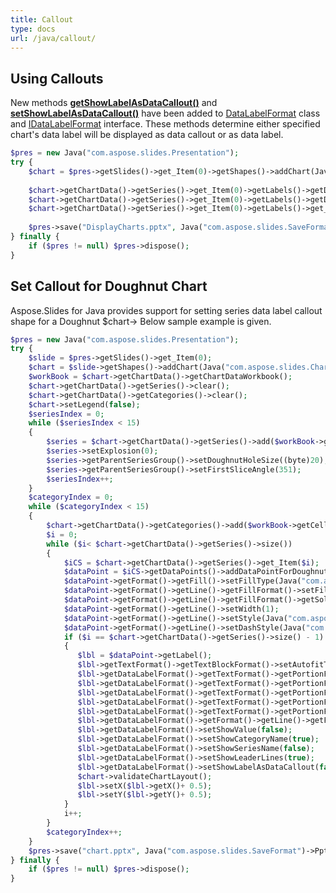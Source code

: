 ```yaml
---
title: Callout
type: docs
url: /java/callout/
---
```


## **Using Callouts**
New methods [**getShowLabelAsDataCallout()**](https://apireference.aspose.com/slides/java/com.aspose.slides/IDataLabelFormat#getShowLabelAsDataCallout--) and [**setShowLabelAsDataCallout()**](https://apireference.aspose.com/slides/java/com.aspose.slides/IDataLabelFormat#setShowLabelAsDataCallout-boolean-) have been added to [DataLabelFormat](http://www.aspose.com/api/java/slides/com.aspose.slides/classes/DataLabelFormat) class and [IDataLabelFormat](http://www.aspose.com/api/java/slides/com.aspose.slides/interfaces/IDataLabelFormat) interface. These methods determine either specified chart's data label will be displayed as data callout or as data label.

```php
$pres = new Java("com.aspose.slides.Presentation");
try {
    $chart = $pres->getSlides()->get_Item(0)->getShapes()->addChart(Java("com.aspose.slides.ChartType")->Pie, 50, 50, 500, 400);
    
    $chart->getChartData()->getSeries()->get_Item(0)->getLabels()->getDefaultDataLabelFormat()->setShowValue(true);
    $chart->getChartData()->getSeries()->get_Item(0)->getLabels()->getDefaultDataLabelFormat()->setShowLabelAsDataCallout(true);
    $chart->getChartData()->getSeries()->get_Item(0)->getLabels()->get_Item(2)->getDataLabelFormat()->setShowLabelAsDataCallout(false);
    
    $pres->save("DisplayCharts.pptx", Java("com.aspose.slides.SaveFormat")->Pptx);
} finally {
    if ($pres != null) $pres->dispose();
}
```

## **Set Callout for Doughnut Chart**
Aspose.Slides for Java provides support for setting series data label callout shape for a Doughnut $chart-> Below sample example is given. 

```php
$pres = new Java("com.aspose.slides.Presentation");
try {
    $slide = $pres->getSlides()->get_Item(0);
    $chart = $slide->getShapes()->addChart(Java("com.aspose.slides.ChartType")->Doughnut, 10, 10, 500, 500, false);
    $workBook = $chart->getChartData()->getChartDataWorkbook();
    $chart->getChartData()->getSeries()->clear();
    $chart->getChartData()->getCategories()->clear();
    $chart->setLegend(false);
    $seriesIndex = 0;
    while ($seriesIndex < 15)
    {
        $series = $chart->getChartData()->getSeries()->add($workBook->getCell(0, 0, $seriesIndex + 1, "SERIES " + $seriesIndex), $chart->getType());
        $series->setExplosion(0);
        $series->getParentSeriesGroup()->setDoughnutHoleSize((byte)20);
        $series->getParentSeriesGroup()->setFirstSliceAngle(351);
        $seriesIndex++;
    }
    $categoryIndex = 0;
    while ($categoryIndex < 15)
    {
        $chart->getChartData()->getCategories()->add($workBook->getCell(0, $categoryIndex + 1, 0, "CATEGORY " + $categoryIndex));
        $i = 0;
        while ($i< $chart->getChartData()->getSeries()->size())
        {
            $iCS = $chart->getChartData()->getSeries()->get_Item($i);
            $dataPoint = $iCS->getDataPoints()->addDataPointForDoughnutSeries($workBook->getCell(0, $categoryIndex + 1, i + 1, 1));
            $dataPoint->getFormat()->getFill()->setFillType(Java("com.aspose.slides.FillType")->Solid);
            $dataPoint->getFormat()->getLine()->getFillFormat()->setFillType(Java("com.aspose.slides.FillType")->Solid);
            $dataPoint->getFormat()->getLine()->getFillFormat()->getSolidFillColor()->setColor($java.awt.Color.WHITE);
            $dataPoint->getFormat()->getLine()->setWidth(1);
            $dataPoint->getFormat()->getLine()->setStyle(Java("com.aspose.slides.LineStyle")->Single);
            $dataPoint->getFormat()->getLine()->setDashStyle(Java("com.aspose.slides.LineDashStyle")->Solid);
            if ($i == $chart->getChartData()->getSeries()->size() - 1)
            {
               $lbl = $dataPoint->getLabel();
               $lbl->getTextFormat()->getTextBlockFormat()->setAutofitType(Java("com.aspose.slides.TextAutofitType")->Shape);
               $lbl->getDataLabelFormat()->getTextFormat()->getPortionFormat()->setFontBold(Java("com.aspose.slides.NullableBool")->True);
               $lbl->getDataLabelFormat()->getTextFormat()->getPortionFormat()->setLatinFont(new  Java("com.aspose.slides.FontData", "DINPro-Bold"));
               $lbl->getDataLabelFormat()->getTextFormat()->getPortionFormat()->setFontHeight(12);
               $lbl->getDataLabelFormat()->getTextFormat()->getPortionFormat()->getFillFormat()->setFillType(Java("com.aspose.slides.FillType")->Solid);
               $lbl->getDataLabelFormat()->getTextFormat()->getPortionFormat()->getFillFormat()->getSolidFillColor()->setColor($java.awt.Color.LIGHT_GRAY);
               $lbl->getDataLabelFormat()->getFormat()->getLine()->getFillFormat()->getSolidFillColor()->setColor($java.awt.Color.WHITE);
               $lbl->getDataLabelFormat()->setShowValue(false);
               $lbl->getDataLabelFormat()->setShowCategoryName(true);
               $lbl->getDataLabelFormat()->setShowSeriesName(false);
               $lbl->getDataLabelFormat()->setShowLeaderLines(true);
               $lbl->getDataLabelFormat()->setShowLabelAsDataCallout(false);
               $chart->validateChartLayout();
               $lbl->setX($lbl->getX()+ 0.5);
               $lbl->setY($lbl->getY()+ 0.5);
            }
            i++;
        }
        $categoryIndex++;
    }
    $pres->save("chart.pptx", Java("com.aspose.slides.SaveFormat")->Pptx);
} finally {
    if ($pres != null) $pres->dispose();
}
```
